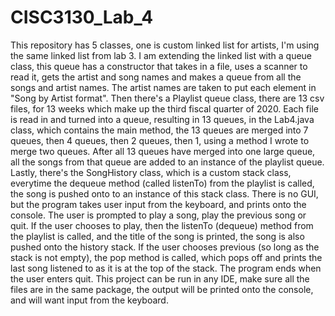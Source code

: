 # CISC3130_Lab_4
This repository has 5 classes, one is custom linked list for artists, I'm using the same linked list from lab 3. I am extending the linked list with a queue class, this queue has a constructor that takes in a file, uses a scanner to read it, gets the artist and song names and makes a queue from all the songs and artist names. The artist names are taken to put each element in "Song by Artist format".
Then there's a Playlist queue class, there are 13 csv files, for 13 weeks which make up the third fiscal quarter of 2020. Each file is read in and turned into a queue, resulting in 13 queues, in the Lab4.java class, which contains the main method, the 13 queues are merged into 7 queues, then 4 queues, then 2 queues, then 1, using a method I wrote to merge two queues. After all 13 queues have merged into one large queue, all the songs from that queue are added to an instance of the playlist queue.
Lastly, there's the SongHistory class, which is a custom stack class, everytime the dequeue method (called listenTo) from the playlist is called, the song is pushed onto to an instance of this stack class. 
There is no GUI, but the program takes user input from the keyboard, and prints onto the console. The user is prompted to play a song, play the previous song or quit. If the user chooses to play, then the listenTo (dequeue) method from the playlist is called, and the title of the song is printed, the song is also pushed onto the history stack. If the user chooses previous (so long as the stack is not empty), the pop method is called, which pops off and prints the last song listened to as it is at the top of the stack.
The program ends when the user enters quit.
This project can be run in any IDE, make sure all the files are in the same package, the output will be printed onto the console, and will want input from the keyboard.
